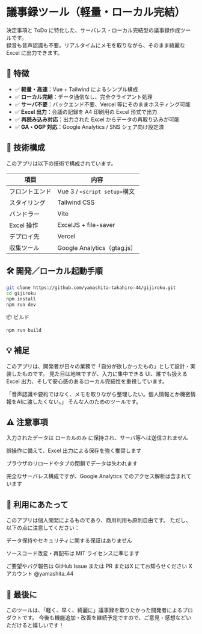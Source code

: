 # 議事録ツール（軽量・ローカル完結）

決定事項と ToDo に特化した、サーバレス・ローカル完結型の議事録作成ツールです。  
録音も音声認識も不要。リアルタイムにメモを取りながら、そのまま綺麗な Excel に出力できます。

## 🎯 特徴

- ✅ **軽量・高速**：Vue + Tailwind によるシンプル構成
- ✅ **ローカル完結**：データ通信なし、完全クライアント処理
- ✅ **サーバ不要**：バックエンド不要、Vercel 等にそのままホスティング可能
- ✅ **Excel 出力**：会議の記録を A4 印刷用の Excel 形式で出力
- ✅ **再読み込み対応**：出力された Excel からデータの再取り込みが可能
- ✅ **GA・OGP 対応**：Google Analytics / SNS シェア向け設定済

## 🔧 技術構成

このアプリは以下の技術で構成されています。

| 項目             | 内容                           |
|------------------|--------------------------------|
| フロントエンド   | Vue 3 / `<script setup>`構文    |
| スタイリング     | Tailwind CSS                   |
| バンドラー       | Vite                           |
| Excel 操作       | ExcelJS + file-saver           |
| デプロイ先       | Vercel                          |
| 収集ツール       | Google Analytics（gtag.js）    |

## 🛠 開発／ローカル起動手順

```bash
git clone https://github.com/yamashita-takahiro-44/gijiroku.git
cd gijiroku
npm install
npm run dev
```

📦 ビルド

```bash
npm run build
```

## 💡 補足
このアプリは、開発者が日々の業務で「自分が欲しかったもの」として設計・実装したものです。
見た目は地味ですが、入力に集中できる UI、誰でも扱える Excel 出力、そして安心感のあるローカル完結性を重視しています。

「音声認識や要約ではなく、メモを取りながら整理したい。個人情報とか機密情報をAIに渡したくない。」
そんな人のためのツールです。

## ⚠️ 注意事項
入力されたデータは ローカルのみ に保持され、サーバ等へは送信されません

誤操作に備えて、Excel 出力による保存を強く推奨します

ブラウザのリロードやタブの閉鎖でデータは失われます

完全なサーバレス構成ですが、Google Analytics でのアクセス解析は含まれています

## 📝 利用にあたって
このアプリは個人開発によるものであり、商用利用も原則自由です。
ただし、以下の点に注意してください：

データ保持やセキュリティに関する保証はありません

ソースコード改変・再配布は MIT ライセンスに準じます

ご要望やバグ報告は GitHub Issue または PR またはX にてお知らせください
Xアカウント @yamashita_44

## 🙏 最後に
このツールは、「軽く、早く、綺麗に」議事録を取りたかった開発者によるプロダクトです。
今後も機能追加・改善を継続予定ですので、ご意見・感想などいただけると嬉しいです！
